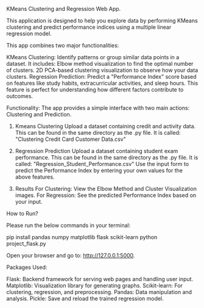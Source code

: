 KMeans Clustering and Regression Web App.

This application is designed to help you explore data by performing KMeans clustering and predict performance indices using a multiple linear regression model.

This app combines two major functionalities:

KMeans Clustering: Identify patterns or group similar data points in a dataset. It includes:
Elbow method visualization to find the optimal number of clusters.
2D PCA-based clustering visualization to observe how your data clusters.
Regression Prediction: Predict a "Performance Index" score based on features like study habits, extracurricular activities, and sleep hours. This feature is perfect for understanding how different factors contribute to outcomes.

Functionality: 
The app provides a simple interface with two main actions: Clustering and Prediction.

1. Kmeans Clustering
Upload a dataset containing credit and activity data. This can be found in the same directory as the .py file. It is called: "Clustering Credit Card Customer Data.csv"

2. Regression Prediction
Upload a dataset containing student exam performance. This can be found in the same directory as the .py file. It is called: "Regression_Student_Performance.csv"
Use the input form to predict the Performance Index by entering your own values for the above features.

3. Results
For Clustering:
View the Elbow Method and Cluster Visualization images.
For Regression:
See the predicted Performance Index based on your input.


How to Run?

Please run the below commands in your terminal:

pip install pandas numpy matplotlib flask scikit-learn
python project_flask.py

Open your browser and go to:
http://127.0.0.1:5000.

Packages Used:

Flask: Backend framework for serving web pages and handling user input.
Matplotlib: Visualization library for generating graphs.
Scikit-learn: For clustering, regression, and preprocessing.
Pandas: Data manipulation and analysis.
Pickle: Save and reload the trained regression model.
